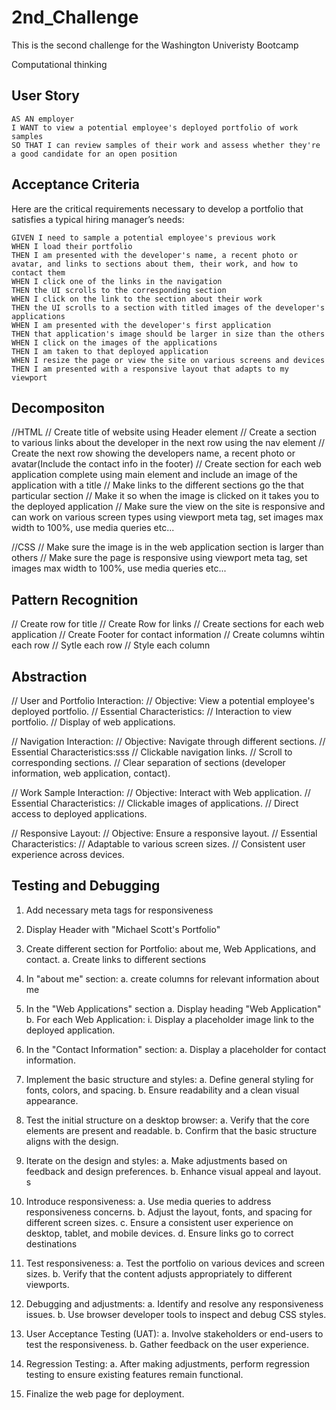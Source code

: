 # 2nd_Challenge
This is the second challenge for the Washington Univeristy Bootcamp

Computational thinking

## User Story

```
AS AN employer
I WANT to view a potential employee's deployed portfolio of work samples
SO THAT I can review samples of their work and assess whether they're a good candidate for an open position
```


## Acceptance Criteria

Here are the critical requirements necessary to develop a portfolio that satisfies a typical hiring manager’s needs:

```
GIVEN I need to sample a potential employee's previous work
WHEN I load their portfolio
THEN I am presented with the developer's name, a recent photo or avatar, and links to sections about them, their work, and how to contact them
WHEN I click one of the links in the navigation
THEN the UI scrolls to the corresponding section
WHEN I click on the link to the section about their work
THEN the UI scrolls to a section with titled images of the developer's applications
WHEN I am presented with the developer's first application
THEN that application's image should be larger in size than the others
WHEN I click on the images of the applications
THEN I am taken to that deployed application
WHEN I resize the page or view the site on various screens and devices
THEN I am presented with a responsive layout that adapts to my viewport
```

## Decompositon

//HTML
// Create title of website using Header element
// Create a section to various links about the developer in the next row using the nav element
// Create the next row showing the developers name, a recent photo or avatar(Include the contact info in the footer)
// Create section for each web application complete using main element and include an image of the application with a title
// Make links to the different sections go the that particular section
// Make it so when the image is clicked on it takes you to the deployed application
// Make sure the view on the site is responsive and can work on various screen types using viewport meta tag, set images max width to 100%, use media queries etc...

//CSS
// Make sure the image is in the web application section is larger than others
// Make sure the page is responsive using viewport meta tag, set images max width to 100%, use media queries etc... 

## Pattern Recognition

// Create row for title
// Create Row for links
// Create sections for each web application
// Create Footer for contact information
// Create columns wihtin each row
// Sytle each row
// Style each column

## Abstraction 
// User and Portfolio Interaction:
// Objective: View a potential employee's deployed portfolio.
// Essential Characteristics:
// Interaction to view portfolio.
// Display of web applications.

// Navigation Interaction:
// Objective: Navigate through different sections.
// Essential Characteristics:sss
// Clickable navigation links.
// Scroll to corresponding sections.
// Clear separation of sections (developer information, web application, contact).

// Work Sample Interaction:
// Objective: Interact with Web application.
// Essential Characteristics:
// Clickable images of applications.
// Direct access to deployed applications.

// Responsive Layout:
// Objective: Ensure a responsive layout.
// Essential Characteristics:
// Adaptable to various screen sizes.
// Consistent user experience across devices.

## Testing and Debugging

1. Add necessary meta tags for responsiveness

2. Display Header with "Michael Scott's Portfolio"

3. Create different section for Portfolio: about me, Web Applications, and contact.
    a. Create links to different sections

4. In "about me" section: 
    a. create columns for relevant information about me

5. In the "Web Applications" section
    a. Display heading "Web Application"
    b. For each Web Application: 
        i. Display a placeholder image link to the deployed application.

6. In the "Contact Information" section:
   a. Display a placeholder for contact information.

7. Implement the basic structure and styles:
   a. Define general styling for fonts, colors, and spacing.
   b. Ensure readability and a clean visual appearance.

8. Test the initial structure on a desktop browser:
   a. Verify that the core elements are present and readable.
   b. Confirm that the basic structure aligns with the design.

9. Iterate on the design and styles:
   a. Make adjustments based on feedback and design preferences.
   b. Enhance visual appeal and layout.
s
10. Introduce responsiveness:
    a. Use media queries to address responsiveness concerns.
    b. Adjust the layout, fonts, and spacing for different screen sizes.
    c. Ensure a consistent user experience on desktop, tablet, and mobile devices.
    d. Ensure links go to correct destinations

11. Test responsiveness:
    a. Test the portfolio on various devices and screen sizes.
    b. Verify that the content adjusts appropriately to different viewports.

12. Debugging and adjustments:
    a. Identify and resolve any responsiveness issues.
    b. Use browser developer tools to inspect and debug CSS styles.

13. User Acceptance Testing (UAT):
    a. Involve stakeholders or end-users to test the responsiveness.
    b. Gather feedback on the user experience.

14. Regression Testing:
    a. After making adjustments, perform regression testing to ensure existing features remain functional.

15. Finalize the web page for deployment.